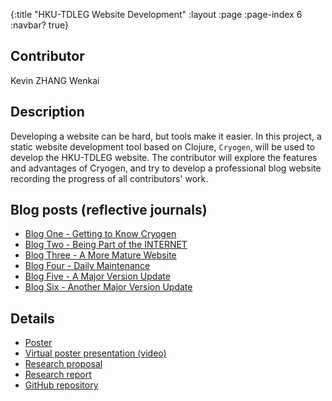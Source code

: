 {:title "HKU-TDLEG Website Development"
 :layout :page
 :page-index 6
 :navbar? true}

## Contributor
Kevin ZHANG Wenkai

## Description
Developing a website can be hard, but tools make it easier. In this project, a static website development tool based on Clojure, ```Cryogen```, will be used to develop the HKU-TDLEG website. The contributor will explore the features and advantages of Cryogen, and try to develop a professional blog website recording the progress of all contributors' work.

## Blog posts (reflective journals)
- [Blog One - Getting to Know Cryogen](/posts-output/2022-01-10-Blog-Post-Kevin-ZHANG-Wenkai/2022-01-10-Blog-Post-Kevin-ZHANG-Wenkai)
- [Blog Two - Being Part of the INTERNET](/posts-output/2022-01-24-Blog-Post-Kevin-ZHANG-Wenkai/2022-01-24-Blog-Post-Kevin-ZHANG-Wenkai)
- [Blog Three - A More Mature Website](/posts-output/2022-02-11-Blog-Post-Kevin-ZHANG-Wenkai/2022-02-11-Blog-Post-Kevin-ZHANG-Wenkai)
- [Blog Four - Daily Maintenance](/posts-output/2022-03-01-Blog-Post-Kevin-ZHANG-Wenkai/2022-03-01-Blog-Post-Kevin-ZHANG-Wenkai)
- [Blog Five - A Major Version Update](/posts-output/2022-03-18-Blog-Post-Kevin-ZHANG-Wenkai/2022-03-18-Blog-Post-Kevin-ZHANG-Wenkai)
- [Blog Six - Another Major Version Update](/posts-output/2022-04-01-Blog-Post-Kevin-ZHANG-Wenkai/2022-04-01-Blog-Post-Kevin-ZHANG-Wenkai)

## Details
- [Poster](/pdf/Poster-Kevin-ZHANG-Wenkai.pdf)
- [Virtual poster presentation (video)](/mp4/Presentation-Kevin-ZHANG-Wenkai.mp4)
- [Research proposal](/pdf/Proposal-Kevin-ZHANG-Wenkai.pdf)
- [Research report](/pdf/Report-Kevin-ZHANG-Wenkai.pdf)
- [GitHub repository](https://github.com/clojure-finance/HKU-TDLEG-website)
